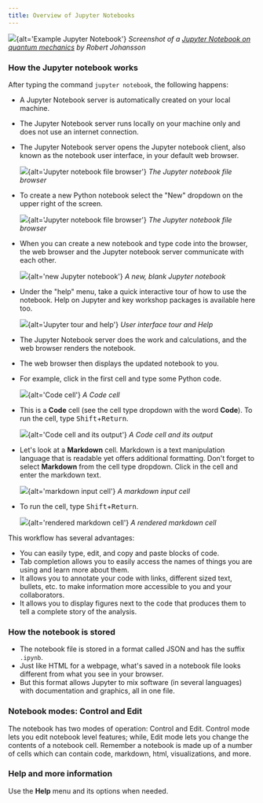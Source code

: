 ```yaml
---
title: Overview of Jupyter Notebooks
---
```


![](fig/00_0_jupyter_notebook_example.jpg){alt='Example Jupyter Notebook'}
*Screenshot of a [Jupyter Notebook on quantum mechanics](https://github.com/jrjohansson/qutip-lectures) by Robert Johansson*

### How the Jupyter notebook works

After typing the command `jupyter notebook`, the following happens:

- A Jupyter Notebook server is automatically created on your local machine.

- The Jupyter Notebook server runs locally on your machine only and does not
  use an internet connection.

- The Jupyter Notebook server opens the Jupyter notebook client, also known
  as the notebook user interface, in your default web browser.
  
  ![](fig/00_1_jupyter_file_browser.png){alt='Jupyter notebook file browser'}
  *The Jupyter notebook file browser*

- To create a new Python notebook select the "New" dropdown on the upper
  right of the screen.
  
  ![](fig/00_2_jupyter_new_notebook.png){alt='Jupyter notebook file browser'}
  *The Jupyter notebook file browser*

- When you can create a new notebook and type code into the browser, the web
  browser and the Jupyter notebook server communicate with each other.
  
  ![](fig/00_3_jupyter_blank_notebook.png){alt='new Jupyter notebook'}
  *A new, blank Jupyter notebook*

- Under the "help" menu, take a quick interactive tour of how to
  use the notebook. Help on Jupyter and key workshop packages is
  available here too.
  
  ![](fig/00_4_jupyter_tour_help.png){alt='Jupyter tour and help'}
  *User interface tour and Help*

- The Jupyter Notebook server does the work and calculations, and the web
  browser renders the notebook.

- The web browser then displays the updated notebook to you.

- For example, click in the first cell and type some Python code.
  
  ![](fig/00_5_jupyter_code_before.png){alt='Code cell'}
  *A Code cell*

- This is a **Code** cell (see the cell type dropdown with the word **Code**).
  To run the cell, type <kbd>Shift</kbd>\+<kbd>Return</kbd>.
  
  ![](fig/00_6_jupyter_code_after.png){alt='Code cell and its output'}
  *A Code cell and its output*

- Let's look at a **Markdown** cell. Markdown is a text manipulation
  language that is readable yet offers additional formatting. Don't forget
  to select **Markdown** from the cell type dropdown. Click in the cell and
  enter the markdown text.
  
  ![](fig/00_7_jupyter_markdown_before.png){alt='markdown input cell'}
  *A markdown input cell*

- To run the cell, type <kbd>Shift</kbd>\+<kbd>Return</kbd>.
  
  ![](fig/00_8_jupyter_markdown_after.png){alt='rendered markdown cell'}
  *A rendered markdown cell*

This workflow has several advantages:

- You can easily type, edit, and copy and paste blocks of code.
- Tab completion allows you to easily access the names of things you are using
  and learn more about them.
- It allows you to annotate your code with links, different sized text,
  bullets, etc. to make information more accessible to you and your
  collaborators.
- It allows you to display figures next to the code that produces them
  to tell a complete story of the analysis.

### How the notebook is stored

- The notebook file is stored in a format called JSON and has the suffix
  `.ipynb`.
- Just like HTML for a webpage, what's saved in a notebook file looks
  different from what you see in your browser.
- But this format allows Jupyter to mix software (in several languages) with
  documentation and graphics, all in one file.

### Notebook modes: Control and Edit

The notebook has two modes of operation: Control and Edit. Control mode lets
you edit notebook level features; while, Edit mode lets you change the
contents of a notebook cell. Remember a notebook is made up of a number of
cells which can contain code, markdown, html, visualizations, and more.

### Help and more information

Use the **Help** menu and its options when needed.


